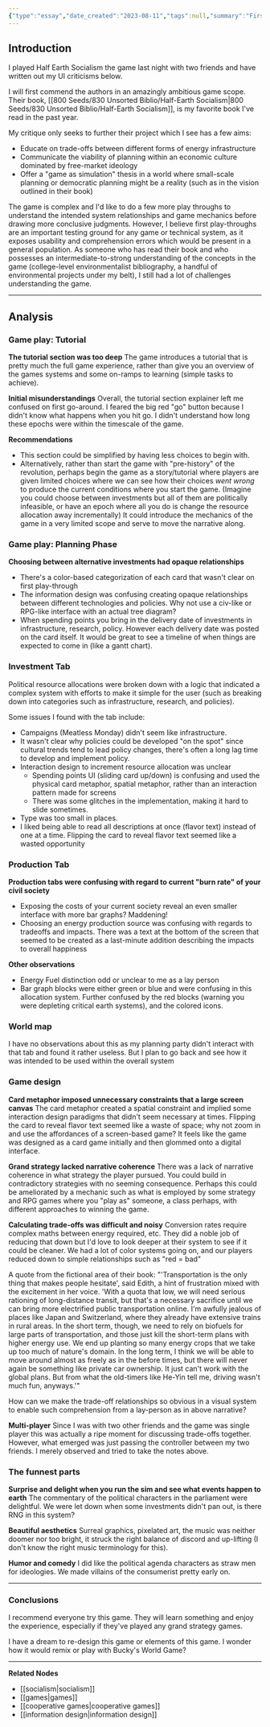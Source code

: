 ```yaml
---
{"type":"essay","date_created":"2023-08-11","tags":null,"summary":"First thoughts and UI criticisms of the socialist planning game.","layout":null,"banner":null,"status":"draft","date_modified":"2023-08-11","dg-publish":true,"permalink":"/000-essays/half-earth-game-review/","dgPassFrontmatter":true,"created":"2023-10-20T12:45:09.000-05:00","updated":"2023-11-02T17:15:02.610-05:00"}
---
```




## Introduction
I played Half Earth Socialism the game last night with two friends and have written out my UI criticisms below. 

I will first commend the authors in an amazingly ambitious game scope. Their book, [[800 Seeds/830 Unsorted Biblio/Half-Earth Socialism\|800 Seeds/830 Unsorted Biblio/Half-Earth Socialism]], is my favorite book I've read in the past year.

My critique only seeks to further their project which I see has a few aims:
- Educate on trade-offs between different forms of energy infrastructure
- Communicate the viability of planning within an economic culture dominated by free-market ideology
- Offer a "game as simulation" thesis in a world where small-scale planning or democratic planning might be a reality (such as in the vision outlined in their book)

The game is complex and I'd like to do a few more play throughs to understand the intended system relationships and game mechanics before drawing more conclusive judgments. However, I believe first play-throughs are an important testing ground for any game or technical system, as it exposes usability and comprehension errors which would be present in a general population. As someone who has read their book and who possesses an intermediate-to-strong understanding of the concepts in the game (college-level environmentalist bibliography, a handful of environmental projects under my belt), I still had a lot of challenges understanding the game. 

---
## Analysis

### Game play: Tutorial

**The tutorial section was too deep**
The game introduces a tutorial that is pretty much the full game experience, rather than give you an overview of the games systems and some on-ramps to learning (simple tasks to achieve). 

**Initial misunderstandings**
Overall, the tutorial section explainer left me confused on first go-around. I feared the big red "go" button because I didn't know what happens when you hit go. I didn't understand how long these epochs were within the timescale of the game.

**Recommendations**
- This section could be simplified by having less choices to begin with. 
- Alternatively, rather than start the game with "pre-history" of the revolution, perhaps begin the game as a story/tutorial where players are given limited choices where we can see how their choices *went wrong* to produce the current conditions where you start the game. (Imagine you could choose between investments but all of them are politically infeasible, or have an epoch where all you do is change the resource allocation away incrementally) It could introduce the mechanics of the game in a very limited scope and serve to move the narrative along. 

### Game play: Planning Phase

**Choosing between alternative investments had opaque relationships**
- There's a color-based categorization of each card that wasn't clear on first play-through
- The information design was confusing creating opaque relationships between different technologies and policies. Why not use a civ-like or RPG-like interface with an actual tree diagram?
- When spending points you bring in the delivery date of investments in infrastructure, research, policy. However each delivery date was posted on the card itself. It would be great to see a timeline of when things are expected to come in (like a gantt chart).

### Investment Tab

Political resource allocations were broken down with a logic that indicated a complex system with efforts to make it simple for the user (such as breaking down into categories such as infrastructure, research, and policies). 

Some issues I found with the tab include:
- Campaigns (Meatless Monday) didn't seem like infrastructure.
- It wasn't clear why policies could be developed "on the spot" since cultural trends tend to lead policy changes, there's often a long lag time to develop and implement policy. 
- Interaction design to increment resource allocation was unclear
	- Spending points UI (sliding card up/down) is confusing and used the physical card metaphor, spatial metaphor, rather than an interaction pattern made for screens
	- There was some glitches in the implementation, making it hard to slide sometimes. 
- Type was too small in places.
- I liked being able to read all descriptions at once (flavor text) instead of one at a time. Flipping the card to reveal flavor text seemed like a wasted opportunity

### Production Tab 
**Production tabs were confusing with regard to current "burn rate" of your civil society** 
- Exposing the costs of your current society reveal an even smaller interface with more bar graphs? Maddening!
- Choosing an energy production source was confusing with regards to tradeoffs and impacts. There was a text at the bottom of the screen that seemed to be created as a last-minute addition describing the impacts to overall happiness

**Other observations**
- Energy Fuel distinction odd or unclear to me as a lay person
- Bar graph blocks were either green or blue and were confusing in this allocation system. Further confused by the red blocks (warning you were depleting critical earth systems), and the colored icons.

### World map
I have no observations about this as my planning party didn't interact with that tab and found it rather useless. But I plan to go back and see how it was intended to be used within the overall system

### Game design

**Card metaphor imposed unnecessary constraints that a large screen canvas**
The card metaphor created a spatial constraint and implied some interaction design paradigms that didn't seem necessary at times. Flipping the card to reveal flavor text seemed like a waste of space; why not zoom in and use the affordances of a screen-based game? It feels like the game was designed as a card game initially and then glommed onto a digital interface. 

**Grand strategy lacked narrative coherence**
There was a lack of narrative coherence in what strategy the player pursued. You could build in contradictory strategies with no seeming consequence. Perhaps this could be ameliorated by a mechanic such as what is employed by some strategy and RPG games where you "play as" someone, a class perhaps, with different approaches to winning the game.

**Calculating trade-offs was difficult and noisy**
Conversion rates require complex maths between energy required, etc. They did a noble job of reducing that down but I'd love to look deeper at their system to see if it could be cleaner. We had a lot of color systems going on, and our players reduced down to simple relationships such as "red = bad"

A quote from the fictional area of their book: 
"'Transportation is the only thing that makes people hesitate', said Edith, a hint of frustration mixed with the excitement in her voice. 'With a quota that low, we will need serious rationing of long-distance transit, but that's a necessary sacrifice until we can bring more electrified public transportation online. I'm awfully jealous of places like Japan and Switzerland, where they already have extensive trains in rural areas. In the short term, though, we need to rely on biofuels for large parts of transportation, and those just kill the short-term plans with higher energy use. We end up planting so many energy crops that we take up too much of nature's domain. In the long term, I think we will be able to move around almost as freely as in the before times, but there will never again be something like private car ownership. It just can't work with the global plans. But from what the old-timers like He-Yin tell me, driving wasn't much fun, anyways.'"

How can we make the trade-off relationships so obvious in a visual system to enable such comprehension from a lay-person as in above narrative?

**Multi-player**
Since I was with two other friends and the game was single player this was actually a ripe moment for discussing trade-offs together. However, what emerged was just passing the controller between my two friends. I merely observed and tried to take the notes above. 

### The funnest parts
**Surprise and delight when you run the sim and see what events happen to earth**
The commentary of the political characters in the parliament were delightful. We were let down when some investments didn't pan out, is there RNG in this system? 

**Beautiful aesthetics**
Surreal graphics, pixelated art, the music was neither doomer nor too bright, it struck the right balance of discord and up-lifting (I don't know the right music terminology for this).

**Humor and comedy**
I did like the political agenda characters as straw men for ideologies. We made villains of the consumerist pretty early on.

---
### Conclusions
I recommend everyone try this game. They will learn something and enjoy the experience, especially if they've played any grand strategy games. 

I have a dream to re-design this game or elements of this game. I wonder how it would remix or play with Bucky's World Game?

---

**Related Nodes**
- [[socialism\|socialism]] 
- [[games\|games]]
- [[cooperative games\|cooperative games]]
- [[information design\|information design]]

